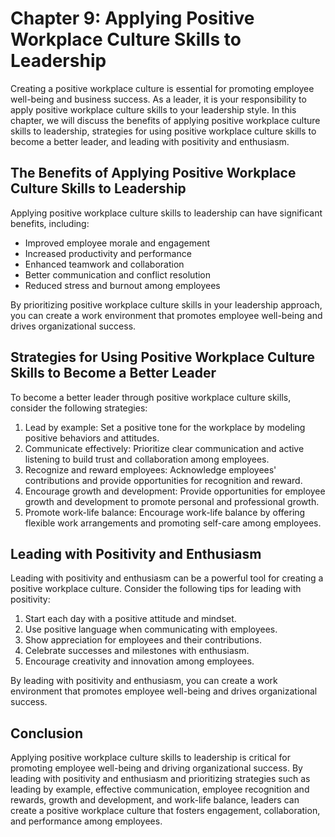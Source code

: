Chapter 9: Applying Positive Workplace Culture Skills to Leadership
===================================================================

Creating a positive workplace culture is essential for promoting employee well-being and business success. As a leader, it is your responsibility to apply positive workplace culture skills to your leadership style. In this chapter, we will discuss the benefits of applying positive workplace culture skills to leadership, strategies for using positive workplace culture skills to become a better leader, and leading with positivity and enthusiasm.

The Benefits of Applying Positive Workplace Culture Skills to Leadership
------------------------------------------------------------------------

Applying positive workplace culture skills to leadership can have significant benefits, including:

* Improved employee morale and engagement
* Increased productivity and performance
* Enhanced teamwork and collaboration
* Better communication and conflict resolution
* Reduced stress and burnout among employees

By prioritizing positive workplace culture skills in your leadership approach, you can create a work environment that promotes employee well-being and drives organizational success.

Strategies for Using Positive Workplace Culture Skills to Become a Better Leader
--------------------------------------------------------------------------------

To become a better leader through positive workplace culture skills, consider the following strategies:

1. Lead by example: Set a positive tone for the workplace by modeling positive behaviors and attitudes.
2. Communicate effectively: Prioritize clear communication and active listening to build trust and collaboration among employees.
3. Recognize and reward employees: Acknowledge employees' contributions and provide opportunities for recognition and reward.
4. Encourage growth and development: Provide opportunities for employee growth and development to promote personal and professional growth.
5. Promote work-life balance: Encourage work-life balance by offering flexible work arrangements and promoting self-care among employees.

Leading with Positivity and Enthusiasm
--------------------------------------

Leading with positivity and enthusiasm can be a powerful tool for creating a positive workplace culture. Consider the following tips for leading with positivity:

1. Start each day with a positive attitude and mindset.
2. Use positive language when communicating with employees.
3. Show appreciation for employees and their contributions.
4. Celebrate successes and milestones with enthusiasm.
5. Encourage creativity and innovation among employees.

By leading with positivity and enthusiasm, you can create a work environment that promotes employee well-being and drives organizational success.

Conclusion
----------

Applying positive workplace culture skills to leadership is critical for promoting employee well-being and driving organizational success. By leading with positivity and enthusiasm and prioritizing strategies such as leading by example, effective communication, employee recognition and rewards, growth and development, and work-life balance, leaders can create a positive workplace culture that fosters engagement, collaboration, and performance among employees.
